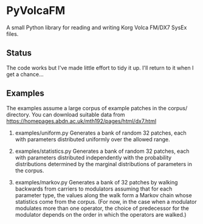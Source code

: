 PyVolcaFM
=========
A small Python library for reading and writing Korg Volca FM/DX7 SysEx files.

Status
------
The code works but I've made little effort to tidy it up.
I'll return to it when I get a chance...

Examples
--------

The examples assume a large corpus of example patches in the corpus/ directory. You can download suitable data from https://homepages.abdn.ac.uk/mth192/pages/html/dx7.html

1. examples/uniform.py
    Generates a bank of random 32 patches, each with parameters distributed uniformly over the allowed range.

2. examples/statistics.py
    Generates a bank of random 32 patches, each with parameters distributed independently with the probability distributions determined by the marginal distributions of parameters in the corpus.

3. examples/markov.py
    Generates a bank of 32 patches by walking backwards from carriers to modulators assuming that for each parameter type, the values along the walk form a Markov chain whose statistics come from the corpus. (For now, in the case when a modulator modulates more than one operator, the choice of predecessor for the modulator depends on the order in which the operators are walked.)
